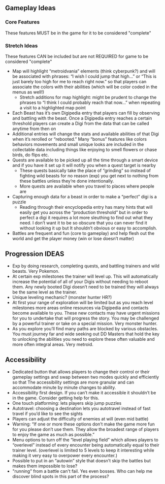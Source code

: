 ## Gameplay Ideas
### Core Features
These features MUST be in the game for it to be considered "complete"

### Stretch Ideas
These features CAN be included but are not REQUIRED for game to be considered "complete"

- Map will highlight “metroidvania” elements (think cyberpunk?) and will be associated with phrases: “I wish I could jump that high…” or “This is just barely too high for me to reach right now.” so that players can associate the colors with their abilities (which will be color coded in the menus as well!)
  - Stretch additions for map highlight: might be prudent to change the phrases to “I think I could probably reach that now…” when repeating a visit to a highlighted map point
- Each Beast has it’s own Digipedia entry that players can fill by observing and battling with the beast. Once a Digipedia entry reaches a certain threshold players can create a Digi from the data that can be called anytime from then on
- Additional entries will change the stats and available abilities of that Digi when it’s rerolled or “rebooted.” Many “bonus” features like colors behaviors movements and small unique looks are included in the collectable data including things like enjoying to smell flowers or chase birds, do flips etc.
- Quests are available to be picked up all the time through a smart device and if you have it set up it will notify you when a quest target is nearby
  - These quests basically take the place of “grinding” so instead of fighting wild beasts for no reason (exp) you get next to nothing from these battles unless they’re done intentionally.
  - More quests are available when you travel to places where people are
- Capturing enough data for a beast in order to make a “perfect” digi is a puzzle
  - Reading through their encyclopedia entry has many hints that will easily get you across the “production threshold” but in order to perfect a digi it requires a lot more sleuthing to find out what they need. I don’t want it to be so obscure that you can never find it without looking it up but It shouldn’t obvious or easy to accomplish.
- Battles are frequent and fun (core to gameplay) and help flesh out the world and get the player money (win or lose doesn’t matter)

## Progression IDEAS
- Exp by doing research, completing quests, and battling trainers and wild beasts. Very Pokemon.
- At certain exp milestones the trainer will level up. This will automatically increase the potential of all of your Digis without needing to reboot them. Any newly booted Digi doesn’t need to be trained they will always be the same level as the trainer.
- Unique leveling mechanic? (monster hunter HR?)
- At first your range of exploration will be limited but as you reach level milestones more areas online resources via Digipedia and contacts become available to you. These new contacts may have urgent missions for you to undertake that will progress the story. You may be challenged by a powerful trainer or take on a special mission. Very monster hunter.
- As you explore you’ll find many paths are blocked by various obstacles. You must journey far and wide seeking out DD Masters that hold the key to unlocking the abilities you need to explore these often valuable and more often integral areas. Very metroid.

## Accessibility
- Dedicated button that allows players to change their control or their gameplay settings and swap between two modes quickly and efficiently so that The accessibility settings are more granular and can accommodate minute by minute changes to ability.
- Accessibility first design. If you can’t make it accessible it shouldn’t be in the game. Consider getting help for this.
- One touch platforming: lets players skip jump puzzles
- Autotravel: choosing a destination lets you autotravel instead of fast travel if you’d like to see the sights
- Players can adjust the difficulty of enemies at will (even mid battle)
- Warning: “If one or more these options don’t make the game more fun for you please don’t use them. They allow the broadest range of players to enjoy the game as much as possible.”
- Menu options to turn off the “level playing field” which allows players to “overlevel” instead of every encounter being automatically equal to their trainer level. (overlevel is limited to 5 levels to keep it interesting while making it very easy to overpower every encounter.)
- Possible to put in an “autowin” style that doesn’t skip the battles but makes them impossible to lose?
- "running" from a battle can't fail. Yes even bosses.
Who can help me discover blind spots in this part of the process?
